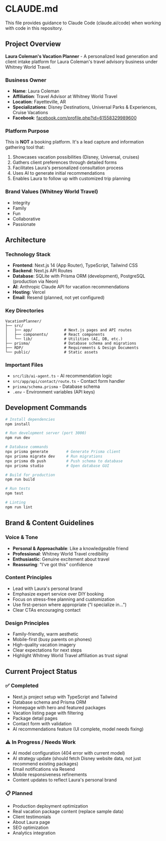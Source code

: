 # CLAUDE.md

This file provides guidance to Claude Code (claude.ai/code) when working with code in this repository.

## Project Overview

**Laura Coleman's Vacation Planner** - A personalized lead generation and client intake platform for Laura Coleman's travel advisory business under Whitney World Travel.

### Business Owner
- **Name**: Laura Coleman
- **Affiliation**: Travel Advisor at Whitney World Travel
- **Location**: Fayetteville, AR
- **Specializations**: Disney Destinations, Universal Parks & Experiences, Cruise Vacations
- **Facebook**: [facebook.com/profile.php?id=61558329989600](https://facebook.com/profile.php?id=61558329989600)

### Platform Purpose
This is **NOT** a booking platform. It's a lead capture and information gathering tool that:
1. Showcases vacation possibilities (Disney, Universal, cruises)
2. Gathers client preferences through detailed forms
3. Facilitates Laura's personalized consultation process
4. Uses AI to generate initial recommendations
5. Enables Laura to follow up with customized trip planning

### Brand Values (Whitney World Travel)
- Integrity
- Family
- Fun
- Collaborative
- Passionate

## Architecture

### Technology Stack
- **Frontend**: Next.js 14 (App Router), TypeScript, Tailwind CSS
- **Backend**: Next.js API Routes
- **Database**: SQLite with Prisma ORM (development), PostgreSQL (production via Neon)
- **AI**: Anthropic Claude API for vacation recommendations
- **Hosting**: Vercel
- **Email**: Resend (planned, not yet configured)

### Key Directories
```
VacationPlanner/
├── src/
│   ├── app/              # Next.js pages and API routes
│   ├── components/       # React components
│   └── lib/              # Utilities (AI, DB, etc.)
├── prisma/               # Database schema and migrations
├── RDP/                  # Requirements & Design Documents
└── public/               # Static assets
```

### Important Files
- `src/lib/ai-agent.ts` - AI recommendation logic
- `src/app/api/contact/route.ts` - Contact form handler
- `prisma/schema.prisma` - Database schema
- `.env` - Environment variables (API keys)

## Development Commands

```bash
# Install dependencies
npm install

# Run development server (port 3000)
npm run dev

# Database commands
npx prisma generate        # Generate Prisma client
npx prisma migrate dev     # Run migrations
npx prisma db push         # Push schema to database
npx prisma studio          # Open database GUI

# Build for production
npm run build

# Run tests
npm test

# Linting
npm run lint
```

## Brand & Content Guidelines

### Voice & Tone
- **Personal & Approachable**: Like a knowledgeable friend
- **Professional**: Whitney World Travel credibility
- **Enthusiastic**: Genuine excitement about travel
- **Reassuring**: "I've got this" confidence

### Content Principles
- Lead with Laura's personal brand
- Emphasize expert service over DIY booking
- Focus on stress-free planning and customization
- Use first-person where appropriate ("I specialize in...")
- Clear CTAs encouraging contact

### Design Principles
- Family-friendly, warm aesthetic
- Mobile-first (busy parents on phones)
- High-quality vacation imagery
- Clear expectations for next steps
- Highlight Whitney World Travel affiliation as trust signal

## Current Project Status

### ✅ Completed
- Next.js project setup with TypeScript and Tailwind
- Database schema and Prisma ORM
- Homepage with hero and featured packages
- Vacation listing page with filtering
- Package detail pages
- Contact form with validation
- AI recommendations feature (UI complete, model needs fixing)

### ⚠️ In Progress / Needs Work
- AI model configuration (404 error with current model)
- AI strategy update (should fetch Disney website data, not just recommend existing packages)
- Email notifications via Resend
- Mobile responsiveness refinements
- Content updates to reflect Laura's personal brand

### 📋 Planned
- Production deployment optimization
- Real vacation package content (replace sample data)
- Client testimonials
- About Laura page
- SEO optimization
- Analytics integration
